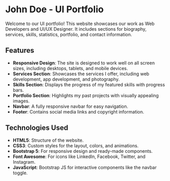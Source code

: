 # John Doe - UI Portfolio

Welcome to our UI portfolio! This website showcases our work as  Web Developers and UI/UX Designer. It includes sections for  biography, services, skills, statistics, portfolio, and contact information.

## Features

- **Responsive Design**: The site is designed to work well on all screen sizes, including desktops, tablets, and mobile devices.
- **Services Section**: Showcases the services I offer, including web development, app development, and photography.
- **Skills Section**: Displays the progress of my featured skills with progress bars.
- **Portfolio Section**: Highlights my past projects with visually appealing images.
- **Navbar**: A fully responsive navbar for easy navigation.
- **Footer**: Contains social media links and copyright information.

## Technologies Used

- **HTML5**: Structure of the website.
- **CSS3**: Custom styles for the layout, colors, and animations.
- **Bootstrap 5**: For responsive design and ready-made components.
- **Font Awesome**: For icons like LinkedIn, Facebook, Twitter, and Instagram.
- **JavaScript**: Bootstrap JS for interactive components like the navbar toggle.
